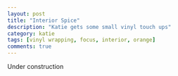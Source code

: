 ```yaml
---
layout: post
title: "Interior Spice"
description: "Katie gets some small vinyl touch ups"
category: katie
tags: [vinyl wrapping, focus, interior, orange]
comments: true
---
```


Under construction
<script src="{{ site.url }}/assets/js/vendor/jquery.js"></script>
<script src="{{ site.url }}/assets/js/foundation/foundation.js"></script>
<script src="{{ site.url }}/assets/js/foundation/foundation.clearing.js"></script>

<script>
    $(document).foundation();
</script>
